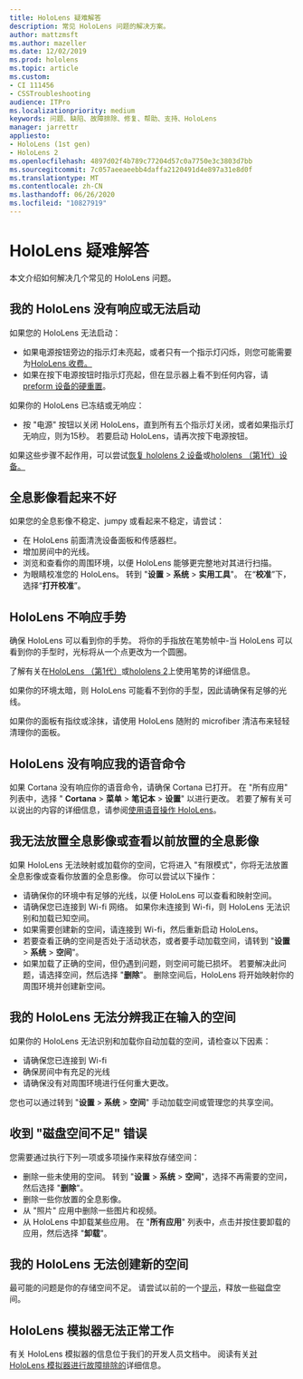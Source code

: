 ```yaml
---
title: HoloLens 疑难解答
description: 常见 HoloLens 问题的解决方案。
author: mattzmsft
ms.author: mazeller
ms.date: 12/02/2019
ms.prod: hololens
ms.topic: article
ms.custom:
- CI 111456
- CSSTroubleshooting
audience: ITPro
ms.localizationpriority: medium
keywords: 问题、缺陷、故障排除、修复、帮助、支持、HoloLens
manager: jarrettr
appliesto:
- HoloLens (1st gen)
- HoloLens 2
ms.openlocfilehash: 4897d02f4b789c77204d57c0a7750e3c3803d7bb
ms.sourcegitcommit: 7c057aeeaeebb4daffa2120491d4e897a31e8d0f
ms.translationtype: MT
ms.contentlocale: zh-CN
ms.lasthandoff: 06/26/2020
ms.locfileid: "10827919"
---
```

# HoloLens 疑难解答

本文介绍如何解决几个常见的 HoloLens 问题。

## 我的 HoloLens 没有响应或无法启动

如果您的 HoloLens 无法启动：

- 如果电源按钮旁边的指示灯未亮起，或者只有一个指示灯闪烁，则您可能需要为[HoloLens 收费。](hololens-recovery.md#charging-the-device)
- 如果在按下电源按钮时指示灯亮起，但在显示器上看不到任何内容，请[preform 设备的硬重置](hololens-recovery.md#hard-reset-procedure)。

如果你的 HoloLens 已冻结或无响应：

- 按 "电源" 按钮以关闭 HoloLens，直到所有五个指示灯关闭，或者如果指示灯无响应，则为15秒。 若要启动 HoloLens，请再次按下电源按钮。

如果这些步骤不起作用，可以尝试[恢复 hololens 2 设备](hololens-recovery.md)或[hololens （第1代）设备。](hololens1-recovery.md)

## 全息影像看起来不好

如果您的全息影像不稳定、jumpy 或看起来不稳定，请尝试：

- 在 HoloLens 前面清洗设备面板和传感器栏。
- 增加房间中的光线。
- 浏览和查看你的周围环境，以便 HoloLens 能够更完整地对其进行扫描。
- 为眼睛校准您的 HoloLens。 转到 "**设置**  >  **系统**  >  **实用工具**"。 在“**校准**”下，选择“**打开校准**”。

## HoloLens 不响应手势

确保 HoloLens 可以看到你的手势。  将你的手指放在笔势帧中-当 HoloLens 可以看到你的手型时，光标将从一个点更改为一个圆圈。

了解有关在[HoloLens （第1代）](hololens1-basic-usage.md#use-hololens-with-your-hands)或[hololens 2](hololens2-basic-usage.md#the-hand-tracking-frame)上使用笔势的详细信息。

如果你的环境太暗，则 HoloLens 可能看不到你的手型，因此请确保有足够的光线。

如果你的面板有指纹或涂抹，请使用 HoloLens 随附的 microfiber 清洁布来轻轻清理你的面板。

## HoloLens 没有响应我的语音命令

如果 Cortana 没有响应你的语音命令，请确保 Cortana 已打开。 在 "所有应用" 列表中，选择 " **Cortana**  >  **菜单**  >  **笔记本**  >  **设置**" 以进行更改。 若要了解有关可以说出的内容的详细信息，请参阅[使用语音操作 HoloLens](hololens-cortana.md)。

## 我无法放置全息影像或查看以前放置的全息影像

如果 HoloLens 无法映射或加载你的空间，它将进入 "有限模式"，你将无法放置全息影像或查看你放置的全息影像。 你可以尝试以下操作：

- 请确保你的环境中有足够的光线，以便 HoloLens 可以查看和映射空间。
- 请确保您已连接到 Wi-fi 网络。 如果你未连接到 Wi-fi，则 HoloLens 无法识别和加载已知空间。
- 如果需要创建新的空间，请连接到 Wi-fi，然后重新启动 HoloLens。
- 若要查看正确的空间是否处于活动状态，或者要手动加载空间，请转到 "**设置**  >  **系统**  >  **空间**"。
- 如果加载了正确的空间，但仍遇到问题，则空间可能已损坏。 若要解决此问题，请选择空间，然后选择 "**删除**"。 删除空间后，HoloLens 将开始映射你的周围环境并创建新空间。

## 我的 HoloLens 无法分辨我正在输入的空间

如果你的 HoloLens 无法识别和加载你自动加载的空间，请检查以下因素：

- 请确保您已连接到 Wi-fi
- 确保房间中有充足的光线
- 请确保没有对周围环境进行任何重大更改。

您也可以通过转到 "**设置**  >  **系统**  >  **空间**" 手动加载空间或管理您的共享空间。

## 收到 "磁盘空间不足" 错误

您需要通过执行下列一项或多项操作来释放存储空间：

- 删除一些未使用的空间。 转到 "**设置**  >  **系统**  >  **空间**"，选择不再需要的空间，然后选择 "**删除**"。
- 删除一些你放置的全息影像。
- 从 "照片" 应用中删除一些图片和视频。
- 从 HoloLens 中卸载某些应用。 在 "**所有应用**" 列表中，点击并按住要卸载的应用，然后选择 "**卸载**"。

## 我的 HoloLens 无法创建新的空间

最可能的问题是你的存储空间不足。 请尝试以前的一个[提示](#im-getting-a-low-disk-space-error)，释放一些磁盘空间。

## HoloLens 模拟器无法正常工作

有关 HoloLens 模拟器的信息位于我们的开发人员文档中。  阅读有关[对 HoloLens 模拟器进行故障排除的](https://docs.microsoft.com/windows/mixed-reality/using-the-hololens-emulator#troubleshooting)详细信息。
